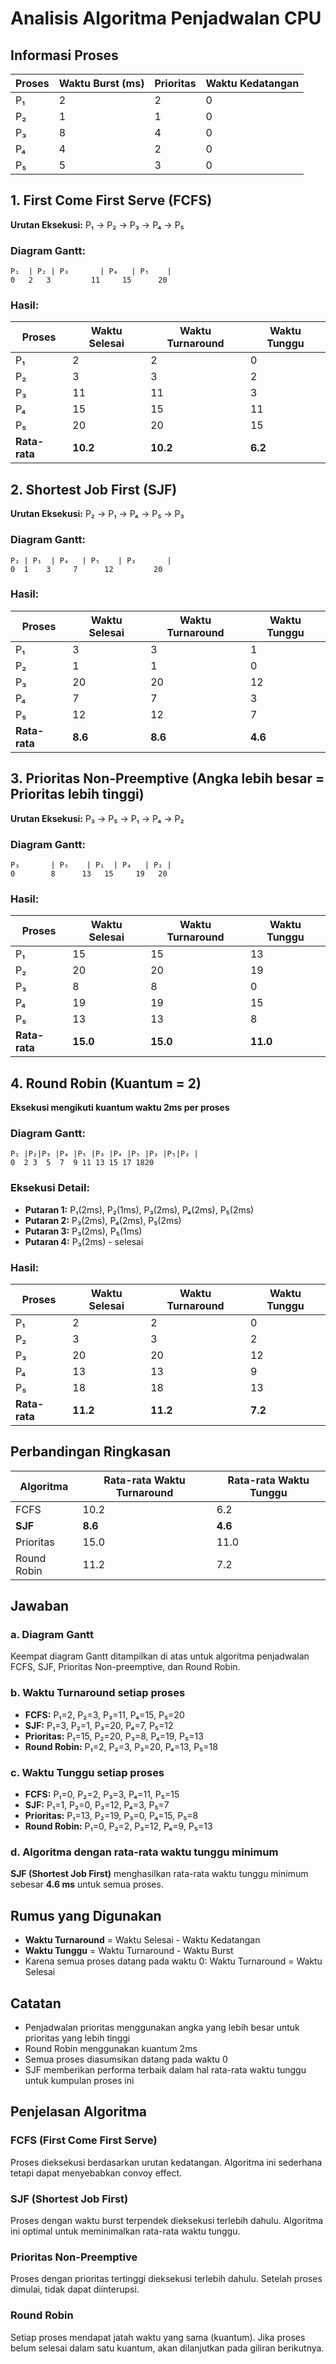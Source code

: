# Analisis Algoritma Penjadwalan CPU

## Informasi Proses

| Proses | Waktu Burst (ms) | Prioritas | Waktu Kedatangan |
|--------|------------------|-----------|------------------|
| P₁     | 2                | 2         | 0                |
| P₂     | 1                | 1         | 0                |
| P₃     | 8                | 4         | 0                |
| P₄     | 4                | 2         | 0                |
| P₅     | 5                | 3         | 0                |

## 1. First Come First Serve (FCFS)

**Urutan Eksekusi:** P₁ → P₂ → P₃ → P₄ → P₅

### Diagram Gantt:
```
P₁  | P₂ | P₃       | P₄   | P₅    |
0   2   3         11     15      20
```

### Hasil:
| Proses | Waktu Selesai | Waktu Turnaround | Waktu Tunggu |
|--------|---------------|------------------|--------------|
| P₁     | 2             | 2                | 0            |
| P₂     | 3             | 3                | 2            |
| P₃     | 11            | 11               | 3            |
| P₄     | 15            | 15               | 11           |
| P₅     | 20            | 20               | 15           |
| **Rata-rata** | **10.2** | **10.2**      | **6.2**      |

## 2. Shortest Job First (SJF)

**Urutan Eksekusi:** P₂ → P₁ → P₄ → P₅ → P₃

### Diagram Gantt:
```
P₂ | P₁  | P₄   | P₅    | P₃       |
0  1    3     7      12         20
```

### Hasil:
| Proses | Waktu Selesai | Waktu Turnaround | Waktu Tunggu |
|--------|---------------|------------------|--------------|
| P₁     | 3             | 3                | 1            |
| P₂     | 1             | 1                | 0            |
| P₃     | 20            | 20               | 12           |
| P₄     | 7             | 7                | 3            |
| P₅     | 12            | 12               | 7            |
| **Rata-rata** | **8.6** | **8.6**        | **4.6**      |

## 3. Prioritas Non-Preemptive (Angka lebih besar = Prioritas lebih tinggi)

**Urutan Eksekusi:** P₃ → P₅ → P₁ → P₄ → P₂

### Diagram Gantt:
```
P₃       | P₅    | P₁  | P₄   | P₂ |
0        8      13   15     19   20
```

### Hasil:
| Proses | Waktu Selesai | Waktu Turnaround | Waktu Tunggu |
|--------|---------------|------------------|--------------|
| P₁     | 15            | 15               | 13           |
| P₂     | 20            | 20               | 19           |
| P₃     | 8             | 8                | 0            |
| P₄     | 19            | 19               | 15           |
| P₅     | 13            | 13               | 8            |
| **Rata-rata** | **15.0** | **15.0**      | **11.0**     |

## 4. Round Robin (Kuantum = 2)

**Eksekusi mengikuti kuantum waktu 2ms per proses**

### Diagram Gantt:
```
P₁ |P₂|P₃ |P₄ |P₅ |P₃ |P₄ |P₅ |P₃ |P₅|P₃ |
0  2 3  5  7  9 11 13 15 17 1820
```

### Eksekusi Detail:
- **Putaran 1:** P₁(2ms), P₂(1ms), P₃(2ms), P₄(2ms), P₅(2ms)
- **Putaran 2:** P₃(2ms), P₄(2ms), P₅(2ms)  
- **Putaran 3:** P₃(2ms), P₅(1ms)
- **Putaran 4:** P₃(2ms) - selesai

### Hasil:
| Proses | Waktu Selesai | Waktu Turnaround | Waktu Tunggu |
|--------|---------------|------------------|--------------|
| P₁     | 2             | 2                | 0            |
| P₂     | 3             | 3                | 2            |
| P₃     | 20            | 20               | 12           |
| P₄     | 13            | 13               | 9            |
| P₅     | 18            | 18               | 13           |
| **Rata-rata** | **11.2** | **11.2**      | **7.2**      |

## Perbandingan Ringkasan

| Algoritma | Rata-rata Waktu Turnaround | Rata-rata Waktu Tunggu |
|-----------|----------------------------|------------------------|
| FCFS      | 10.2                       | 6.2                    |
| **SJF**   | **8.6**                    | **4.6**                |
| Prioritas | 15.0                       | 11.0                   |
| Round Robin | 11.2                     | 7.2                    |

## Jawaban

### a. Diagram Gantt
Keempat diagram Gantt ditampilkan di atas untuk algoritma penjadwalan FCFS, SJF, Prioritas Non-preemptive, dan Round Robin.

### b. Waktu Turnaround setiap proses
- **FCFS:** P₁=2, P₂=3, P₃=11, P₄=15, P₅=20
- **SJF:** P₁=3, P₂=1, P₃=20, P₄=7, P₅=12  
- **Prioritas:** P₁=15, P₂=20, P₃=8, P₄=19, P₅=13
- **Round Robin:** P₁=2, P₂=3, P₃=20, P₄=13, P₅=18

### c. Waktu Tunggu setiap proses
- **FCFS:** P₁=0, P₂=2, P₃=3, P₄=11, P₅=15
- **SJF:** P₁=1, P₂=0, P₃=12, P₄=3, P₅=7
- **Prioritas:** P₁=13, P₂=19, P₃=0, P₄=15, P₅=8  
- **Round Robin:** P₁=0, P₂=2, P₃=12, P₄=9, P₅=13

### d. Algoritma dengan rata-rata waktu tunggu minimum
**SJF (Shortest Job First)** menghasilkan rata-rata waktu tunggu minimum sebesar **4.6 ms** untuk semua proses.

## Rumus yang Digunakan
- **Waktu Turnaround** = Waktu Selesai - Waktu Kedatangan
- **Waktu Tunggu** = Waktu Turnaround - Waktu Burst
- Karena semua proses datang pada waktu 0: Waktu Turnaround = Waktu Selesai

## Catatan
- Penjadwalan prioritas menggunakan angka yang lebih besar untuk prioritas yang lebih tinggi
- Round Robin menggunakan kuantum 2ms
- Semua proses diasumsikan datang pada waktu 0
- SJF memberikan performa terbaik dalam hal rata-rata waktu tunggu untuk kumpulan proses ini

## Penjelasan Algoritma

### FCFS (First Come First Serve)
Proses dieksekusi berdasarkan urutan kedatangan. Algoritma ini sederhana tetapi dapat menyebabkan convoy effect.

### SJF (Shortest Job First)
Proses dengan waktu burst terpendek dieksekusi terlebih dahulu. Algoritma ini optimal untuk meminimalkan rata-rata waktu tunggu.

### Prioritas Non-Preemptive
Proses dengan prioritas tertinggi dieksekusi terlebih dahulu. Setelah proses dimulai, tidak dapat diinterupsi.

### Round Robin
Setiap proses mendapat jatah waktu yang sama (kuantum). Jika proses belum selesai dalam satu kuantum, akan dilanjutkan pada giliran berikutnya.
